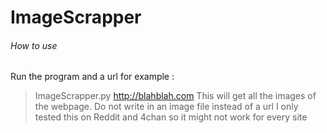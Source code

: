 # ImageScrapper
###### How to use
Run the program and a url for example : 
> ImageScrapper.py http://blahblah.com
This will get all the images of the webpage. Do not write in an image file instead of a url
I only tested this on Reddit and 4chan so it might not work for every site
